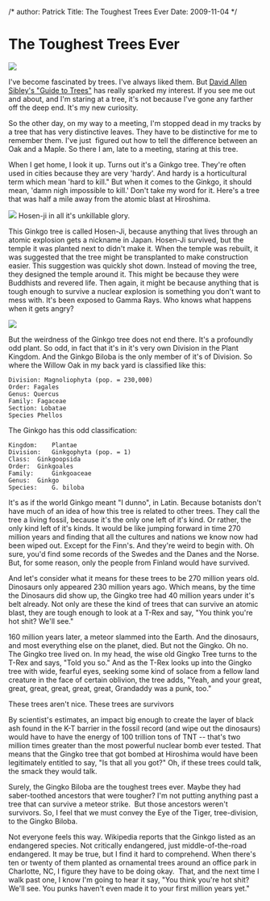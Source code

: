 /*
author: Patrick
Title: The Toughest Trees Ever
Date: 2009-11-04
*/

# The Toughest Trees Ever

<div class="aside left clear">

<img src="http://sendreinforcements.com/wp-content/uploads/2009/10/400px-Ginkgo_Biloba_Leaves_-_Black_Background.jpg">

</div>

I've become fascinated by trees. I've always liked them. But [David Allen Sibley's "Guide to Trees"](http://www.amazon.com/Sibley-Guide-Trees-David-Allen/dp/037541519X) has really sparked my interest. If you see me out and about, and I'm staring at a tree, it's not because I've gone any farther off the deep end. It's my new curiosity.

So the other day, on my way to a meeting, I'm stopped dead in my tracks by a tree that has very distinctive leaves. They have to be distinctive for me to remember them. I've just  figured out how to tell the difference between an Oak and a Maple. So there I am,
late to a meeting, staring at this tree.

When I get home, I look it up. Turns out it's a Ginkgo tree. They're often used in cities because they are very 'hardy'. And hardy is a horticultural term which mean 'hard to kill." But when it comes to the Ginkgo, it should mean, 'damn nigh impossible to kill.' Don't take my word for it. Here's a tree that was half a mile away from the atomic blast at Hiroshima.


<div class="aside right clear big">

<img src="http://sendreinforcements.com/wp-content/uploads/2009/10/Hiroshimahosen1a.jpg">
Hosen-ji in all it's unkillable glory.
</div>


This Ginkgo tree is called Hosen-Ji, because anything that lives through an atomic explosion gets a nickname in Japan. Hosen-Ji survived, but the temple it was planted next to didn't make it. When the temple was rebuilt, it was suggested that the tree might be transplanted to make construction easier. This suggestion was quickly shot down. Instead of moving the tree, they designed the temple around it. This might be because they were Buddhists and revered life. Then again, it might be because anything that is tough enough to survive a nuclear explosion is something you don't want to mess with. It's been exposed to Gamma Rays. Who knows what happens when it gets angry?

<div class="aside left clear">

<img src="http://sendreinforcements.com/wp-content/uploads/2009/10/Nov_ginko.jpg">

</div>

But the weirdness of the Ginkgo tree does not end there. It's a profoundly odd plant. So odd, in fact that it's in it's very own Division in the Plant Kingdom. And the Ginkgo Biloba is the only member of it's of Division. So where the Willow Oak in my back yard is classified like this:





	Division: Magnoliophyta (pop. = 230,000)
	Order: Fagales
	Genus: Quercus
	Family: Fagaceae
	Section: Lobatae
	Species Phellos

The Ginkgo has this odd classification:

	Kingdom: 	Plantae
	Division: 	Ginkgophyta (pop. = 1)
	Class: 	Ginkgoopsida
	Order: 	Ginkgoales
	Family: 	Ginkgoaceae
	Genus: 	Ginkgo
	Species: 	G. biloba

It's as if the world Ginkgo meant "I dunno", in Latin. Because botanists don't have much of an idea of how this tree is related to other trees. They call the tree a living fossil, because it's the only one left of it's kind. Or rather, the only kind left of it's kinds. It would be like jumping forward in time 270 million years and finding that all the cultures and nations we know now had been wiped out. Except for the Finn's. And they're weird to begin with. Oh sure, you'd find some records of the Swedes and the Danes and the Norse. But, for some reason, only the people from Finland would have survived.

And let's consider what it means for these trees to be 270 million years old. Dinosaurs only appeared 230 million years ago. Which means, by the time the Dinosaurs did show up, the Gingko tree had 40 million years under it's belt already. Not only are these the kind of trees that can survive an atomic blast, they are tough enough to look at a T-Rex and say, "You think you're hot shit? We'll see."

160 million years later, a meteor slammed into the Earth.  And the dinosaurs, and most everything else on the planet, died. But not the Gingko. Oh no. The Gingko tree lived on. In my head, the wise old Gingko Tree turns to the T-Rex and says, "Told you so." And as the T-Rex looks up into the Gingko tree with wide, fearful eyes, seeking some kind of solace from a fellow land creature in the face of certain oblivion,  the tree adds, "Yeah, and your great, great, great, great, great, great, Grandaddy was a punk, too."

These trees aren't nice. These trees are survivors

By scientist's estimates, an impact big enough to create the layer of black ash found in the K-T barrier in the fossil record (and wipe out the dinosaurs) would have to have the energy of 100 trillion tons of TNT -- that's two million times greater than the most powerful nuclear bomb ever tested. That means that the Gingko tree that got bombed at Hiroshima would have been legitimately entitled to say, "Is that all you got?" Oh, if these trees could talk, the smack they would talk.

Surely, the Gingko Biloba are the toughest trees ever. Maybe they had saber-toothed ancestors that were tougher? I'm not putting anything past a tree that can survive a meteor strike.  But those ancestors weren't survivors. So, I feel that we must convey the Eye of the Tiger, tree-division, to the Gingko Biloba.

Not everyone feels this way. Wikipedia reports that the Ginkgo listed as an endangered species. Not critically endangered, just middle-of-the-road endangered. It may be true, but I find it hard to comprehend. When there's ten or twenty of them planted as ornamental trees around an office park in Charlotte, NC, I figure they have to be doing okay.  That, and the next time I walk past one, I know I'm going to hear it say, "You think you're hot shit? We'll see. You punks haven't even made it to your first million years yet."
